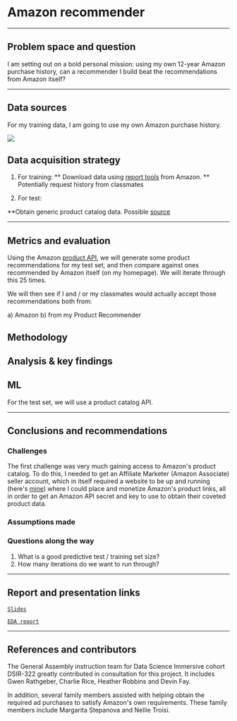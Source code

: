 # Amazon recommender

- - - 

## Problem space and question

I am setting out on a bold personal mission: using my own 12-year Amazon purchase history, can a recommender I build beat the recommendations from Amazon itself?

- - -
## Data sources

For my training data, I am going to use my own Amazon purchase history.

![](http://media.corporate-ir.net/media_files/IROL/17/176060/Oct18/Amazon%20logo.PNG)


## Data acquisition strategy

1. For training:
** Download data using [report tools](https://www.amazon.com/gp/b2b/reports) from Amazon.
** Potentially request history from classmates


2. For test:

**Obtain generic product catalog data. Possible [source](https://data.world/promptcloud/amazon-product-listing-q2-2020/workspace/project-summary?agentid=promptcloud&datasetid=amazon-product-listing-q2-2020)

- - -
## Metrics and evaluation

Using the Amazon [product API](https://pypi.org/project/python-amazon-product-api/0.2.5/), we will generate some product recommendations for my test set, and then compare against ones recommended by Amazon itself (on my homepage). We will iterate through this 25 times.

We will then see if I and / or my classmates would actually accept those recommendations both from:

a) Amazon
b) from my Product Recommender


## Methodology


## Analysis & key findings


## ML

For the test set, we will use a product catalog API.

- - - 

## Conclusions and recommendations

### Challenges

The first challenge was very much gaining access to Amazon's product catalog. To do this, I needed to get an Affiliate Marketer (Amazon Associate) seller account, which in itself required a website to be up and running (here's [mine](https://productincubator.co/)) where I could place and monetize Amazon's product links, all in order to get an Amazon API secret and key to use to obtain their coveted product data.

### Assumptions made

### Questions along the way

1. What is a good predictive test / training set size?
2. How many iterations do we want to run through?

- - -
## Report and presentation links

[`Slides`](https://docs.google.com/presentation/d/16-24og3wl4MC0OUlwuakeZuyuqF_WCxy1lFTB3g3K-8/edit?usp=sharing)

[`EDA report`](./code/Amazon-order-history-EDA.ipynb)

- - -
## References and contributors

The General Assembly instruction team for Data Science Immersive cohort DSIR-322 greatly contributed in consultation for this project. It includes Gwen Rathgeber, Charlie Rice, Heather Robbins and Devin Fay.

In addition, several family members assisted with helping obtain the required ad purchases to satisfy Amazon's own requirements. These family members include Margarita Stepanova and Nellie Troisi.

